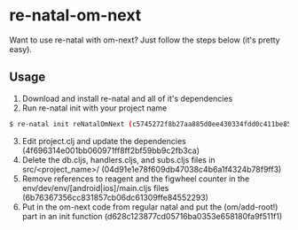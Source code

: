 # re-natal-om-next

Want to use re-natal with om-next?  Just follow the steps below (it's pretty easy).  

## Usage
1. Download and install re-natal and all of it's dependencies
2. Run re-natal init with your project name
```sh
$ re-natal init reNatalOmNext (c5745272f8b27aa885d0ee430334fdd0c411be85)
```
3. Edit project.clj and update the dependencies  (4f696314e001bb060971ff8ff2bf59bb9c2fb3ca)
4. Delete the db.cljs, handlers.cljs, and subs.cljs files in src/<project_name>/ (04d91e1e78f609db47038c4b6a1f4324b78f9ff3)
5. Remove references to reagent and the figwheel counter in the env/dev/env/[android|ios]/main.cljs files (6b76367356cc831857cb06dc61309ffe84552293) 
6. Put in the om-next code from regular natal and put the (om/add-root!) part in an init function (d628c123877cd05716ba0353e658180fa9f511f1)

